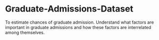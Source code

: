 # Graduate-Admissions-Dataset
To estimate chances of graduate admission. Understand what factors are important in graduate admissions and how these factors are interrelated among themselves.
